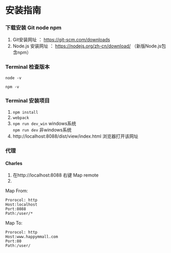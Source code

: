 # 安装指南

### 下载安装 Git node npm

1. Git安装网址      ：  https://git-scm.com/downloads
2. Node.js 安装网址 ：  https://nodejs.org/zh-cn/download/ （新版Node.js包含npm）

### Terminal 检查版本
```
node -v  
```
```
npm -v
```

### Terminal 安装项目

1. ```npm install```
2. ```webpack ```
3. ```npm run dev_win```  windows系统   
   ```npm run dev```    非windows系统
4. http://localhost:8088/dist/view/index.html  浏览器打开该网址

### 代理

#### Charles

1. 在http://localhost:8088 右键 Map remote 
2.  

Map From:
```
Prorocol: http
Host:localhost 
Port:8088
Path:/user/*
```

Map To:

```
Prorocol: http
Host:www.happymmall.com
Port:80
Path:/user/
```


